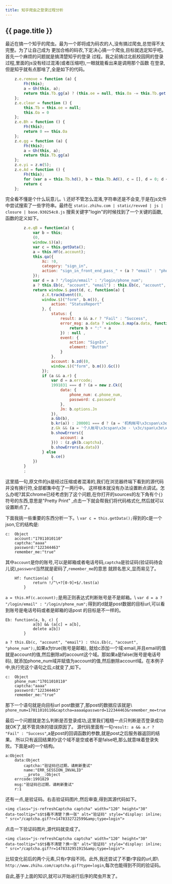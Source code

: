 ```yaml
---
title: 知乎爬虫之登录过程分析
---
```


## {{ page.title }}

最近在搞一个知乎的爬虫。最为一个即将成为码农的人,没有搞过爬虫,总觉得不太完整。为了让自己成为
更加合格的码农,下定决心搞一个爬虫,目标就选定知乎吧。首先一个麻烦的问题就是搞清楚知乎的登录
过程。我之前搞过北航校园网的登录过程,里面的js没有经过混淆(或者压缩吧),一眼就能看出来是调用那个函数
在登录,但是知乎就有点那啥了,全是如下的代码。

~~~javascript
    z.e.remove = function (a) {
        Fh(this);
        a = Gh(this, a);
        return this.Tb.gg(a) ? (this.oe = null, this.Oa -= this.Tb.get(a).length, this.Tb.remove(a)) : !1
    };
    z.e.clear = function () {
        this.Tb = this.oe = null;
        this.Oa = 0
    };
    z.e.Bh = function () {
        Fh(this);
        return 0 == this.Oa
    };
    z.e.gg = function (a) {
        Fh(this);
        a = Gh(this, a);
        return this.Tb.gg(a)
    };
    z.e.yi = z.m(5);
    z.e.Ad = function () {
        Fh(this);
        for (var a = this.Tb.hd(), b = this.Tb.Ad(), c = [], d = 0; d < b.length; d++)for (var f = a[d], g = 0; g < f.length; g++)c.push(b[d]);
        return c
    };
~~~

完全看不懂是个什么玩意儿。\\
还好不管怎么混淆,字符串还是不会变,于是在js文件中尝试搜索了一些字符串。最终在
`static.zhihu.com | static/revved | js | closure | base.930254c8.js`
搜索关键字"login"的时候找到了一个关键的函数,函数的定义如下。

~~~javascript
        z.e.qB = function(a) {
            var b = this;
            (0,
            window.$)(a);
            var c = this.getData();
            a = this.Hf(c.account);
            this.qa({
                Xc: !0,
                category: "sign_in",
                action: "sign_in_front_end_pass_" + (a ? "email" : "phone")
            });
            var d = a ? "/login/email" : "/login/phone_num";
            a ? this.Eb(c, "account", "email") : this.Eb(c, "account", "phone_num");
            return window.$.post(d, c, function(a) {
                z.X.trackEvent((0,
                window.$)("form", b.m()), {
                    action: "StatusReport"
                }, {
                    status: {
                        result: a && a.r ? "Fail" : "Success",
                        error_msg: a.data ? window.$.map(a.data, function(a, b) {
                            return b + ":" + a
                        }) : null ,
                        event: {
                            action: "SignIn",
                            element: "Button"
                        }
                    },
                    account: b.zd((0,
                    window.$)("form", b.m()).Gc())
                });
                if (a && a.r) {
                    var d = a.errcode;
                    1991831 === d ? (a = new z.Ck({
                        data: {
                            phone_num: c.phone_num,
                            password: c.password
                        },
                        Jn: b.options.Jn
                    }),
                    a.Gb(b),
                    b.kr(a)) : 200001 === d ? (a = '机构帐号\x3cspan\x3e · \x3c/span\x3e\x3ca href\x3d"/org/signin"\x3e点此登录\x3c/a\x3e',
                    z.Gk && (a = '个人帐号\x3cspan\x3e · \x3c/span\x3e\x3ca href\x3d"/signin"\x3e点此登录\x3c/a\x3e'),
                    b.showErrors({
                        account: a
                    })) : (z.gk(b.captcha),
                    b.showErrors(a.data))
                } else
                    b.ce()
            })
        }
        ;
~~~

这里插一句,原文件的js是经过压缩或者混淆的,我们在浏览器终端下看到的源代码并没有换行符,全部都集中在了一两行中。
这样根本就没有办法设置断点调试。怎么办呢?其实chrome已经考虑到了这个问题,在你打开的sources的左下角有个`{}`符号的东西,意思是"Pretty Print"
,点击一下就会帮我们将代码格式化,然后就可以设置断点了。

下面我挑一些重要的东西分析一下。\\
`var c = this.getData();`得到的c是一个json,它的结构是:

~~~
c:  Object
    account:"17011010110"
    captcha:"aaaa"
    password:"122344463"
    remember_me:"true"
~~~

其中`account`是你的账号,可以是邮箱或者电话号码,`captcha`是验证码(验证码待会儿说),`password`当然就是密码了,`remember_me`的意思
就顾名思义,显而易见了。

~~~
    Hf: function(a) {
            return !/^\+?[0-9]+$/.test(a)
        }
~~~

`a = this.Hf(c.account);`是用正则表达式判断账号是不是邮箱。\\
`var d = a ? "/login/email" : "/login/phone_num";`得到的d就是post数据的目标url,可以看到账号是电话号码或者是邮箱的话post
的目标是不一样的。

~~~
Eb: function(a, b, c) {
            a[b] && (a[c] = a[b],
            delete a[b])
        }
~~~

`a ? this.Eb(c, "account", "email") : this.Eb(c, "account", "phone_num");`,如果a为true(账号是邮箱),
就给c添加一个域:email,并且email的值就是account的值,然后删除a的account这个域。那如果a是false(账号是电话号码),
就添加phone_num域并赋值为account的值,然后删除account域。在本例子中,执行完这个语句之后,c就变了,如下。

~~~
c:  Object
    phone_num:"17011010110"
    captcha:"aaaa"
    password:"122344463"
    remember_me:"true"
~~~

那下一个语句就是向目标url post数据了,那post的数据应该就是\\
`phone_num=17011010110&captcha=aaaa&password=122344463&remember_me=true`

最后一个问题就是怎么判断是否登录成功,这里我们粗糙一点只判断是否登录成功就OK了,就不管具体的错误原因了。
源代码里面有一句`result: a && a.r ? "Fail" : "Success"`,a是post的回调函数的参数,就是post之后服务器返回的结果。
所以只有返回结果的r这个域不是空或者不是false吧,那么就意味着登录失败。下面是a的一个结构。

~~~
a:Object
    data:Object
        captcha:"验证码已过期，请刷新重试"
        name:"ERR_SESSION_INVALID"
        __proto__:Object
    errcode:1991829
    msg:"验证码已过期，请刷新重试"
    r:1
~~~

还有一点,是验证码。右击验证码图片,然后审查,得到其源代码如下。

~~~
<img class="js-refreshCaptcha captcha" width="120" height="30" 
data-tooltip="s$t$看不清楚？换一张" alt="验证码" style="display: inline;
" src="/captcha.gif?r=1478332722599&amp;type=login">
~~~

点击一下验证码图片,源代码就变成了。

~~~
<img class="js-refreshCaptcha captcha" width="120" height="30" 
data-tooltip="s$t$看不清楚？换一张" alt="验证码" style="display: inline;
" src="/captcha.gif?r=1478332951915&amp;type=login">
~~~

比较变化前后的两个元素,只有r字段不同。此外,我还尝试了不要r字段的url,即\\
`http://www.zhihu.com/captcha.gif?type=login`,每次也能得到不同的验证码。

自此,基于上面的知识,就可以开始进行后序的爬虫开发了。